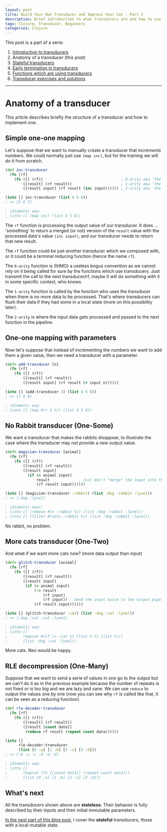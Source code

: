 ```yaml
---
layout: post
title: Build Your Own Transducer and Impress Your Cat - Part 2
description: Brief introduction to what transducers are and how to use them.
tags: Clojure, Transducer, Beginners
categories: Clojure
---
```


This post is a part of a serie:

1. [Introduction to transducers](/clojure/build-your-own-transducer-part1/)
2. Anatomy of a transducer (this post)
3. [Stateful transducers](/clojure/build-your-own-transducer-part3/)
4. [Early termination in transducers](/clojure/build-your-own-transducer-part4/)
5. [Functions which are using transducers](/clojure/build-your-own-transducer-part5/)
6. [Transducer exercises and solutions](https://github.com/green-coder/transducer-exercises)

---

# Anatomy of a transducer

This article describes briefly the structure of a transducer and how to implement one.

## Simple one-one mapping

Let's suppose that we want to manually create a transducer that increments numbers. We could normally just use `(map inc)`, but for the training we will do it from scratch.

```clojure
(def inc-transducer
  (fn [rf]
    (fn ([] (rf))                                   ; 0-arity aka 'the useless'
        ([result] (rf result))                      ; 1-arity aka 'the flusher'
        ([result input] (rf result (inc input)))))) ; 2-arity aka 'the doer'

(into [] inc-transducer (list 4 5 6))
; => [5 6 7]

; idiomatic way:
; (into [] (map inc) (list 4 5 6))
```

The `rf` function is processing the output value of our transducer. It does ... 'something' to return a merged (or not) version of the `result` value with the processed data's value `(inc input)`, and our transducer needs to return that new result.

The `rf` function could be just another transducer which we composed with, or it could be a terminal reducing function (hence the name `rf`).

The `0-arity` function is (IHMO) a useless bogus convention as we cannot rely on it being called for sure by the functions which use transducers. Just transmit the call to the next transducer/rf, maybe it will do something with it in some specific context, who knows.

The `1-arity` function is called by the function who uses the transducer when there is no more data to be processed. That's where transducers can flush their data if they had some in a local state (more on this possibility later).

The `2-arity` is where the input data gets processed and passed to the next function in the pipeline.

## One-one mapping with parameters

Now let's suppose that instead of incrementing the numbers we want to add them a given value, then we need a transducer with a parameter.

```clojure
(defn add-transducer [n]
  (fn [rf]
    (fn ([] (rf))
        ([result] (rf result))
        ([result input] (rf result (+ input n))))))

(into [] (add-transducer 3) (list 4 5 6))
; => [7 8 9]

; idiomatic way:
; (into [] (map #(+ 3 %)) (list 4 5 6))
```

## No Rabbit transducer (One-Some)

We want a transducer that makes the rabbits disappear, to illustrate the case where the transducer may not provide a new output value.

```clojure
(defn magician-transducer [animal]
  (fn [rf]
    (fn ([] (rf))
        ([result] (rf result))
        ([result input]
          (if (= animal input)
              result             ; Just don't "merge" the input into the result.
              (rf result input))))))

(into [] (magician-transducer :rabbit) (list :dog :rabbit :lynel))
; => [:dog :lynel]

; idiomatic ways:
; (into [] (remove #(= :rabbit %)) (list :dog :rabbit :lynel))
; (into [] (filter #(not= :rabbit %)) (list :dog :rabbit :lynel))
```

No rabbit, no problem.

## More cats transducer (One-Two)

And what if we want more cats now? (more data output than input)

```clojure
(defn glitch-transducer [animal]
  (fn [rf]
    (fn ([] (rf))
        ([result] (rf result))
        ([result input]
         (if (= animal input)
             (-> result
                 (rf input)
                 (rf input)) ; Send the input twice to the output pipeline.
             (rf result input))))))

(into [] (glitch-transducer :cat) (list :dog :cat :lynel))
; => [:dog :cat :cat :lynel]

; idiomatic way:
; (into []
;       (mapcat #(if (= :cat %) (list % %) (list %)))
;       (list :dog :cat :lynel))
```

More cats. Neo would be happy.

## RLE decompression (One-Many)

Suppose that we want to send a serie of values in one go to the output but we can't do it as in the previous example because the number of repeats is not fixed or is too big and we are lazy and sane. We can use `reduce` to output the values one by one (now you can see why `rf` is called like that, it can be seen as a reducing function).

```clojure
(def rle-decoder-transducer
  (fn [rf]
    (fn ([] (rf))
        ([result] (rf result))
        ([result [count data]]
         (reduce rf result (repeat count data))))))

(into []
      rle-decoder-transducer
      (list [0 :a] [1 :b] [2 :c] [3 :d]))
; => [:b :c :c :d :d :d]

; idiomatic way:
; (into []
;       (mapcat (fn [[count data]] (repeat count data)))
;       (list [0 :a] [1 :b] [2 :c] [3 :d]))
```

## What's next

All the transducers shown above are **stateless**: Their behavior is fully described by their inputs and their initial immutable parameters.

[In the next part of this blog post](/clojure/build-your-own-transducer-part3/), I cover the **stateful** transducers, those with a local mutable state.
